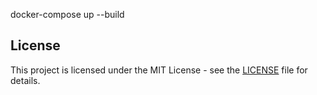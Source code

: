 docker-compose up --build

## License
This project is licensed under the MIT License - see the [LICENSE](./LICENSE.md) file for details.